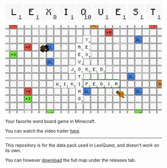 <p align="center"><img title="LexiQuest logotype" src="promotional-assets/logotype.png" alt="LexiQuest logotype" data-align="center" width="499"></p>

![1.png](promotional-assets/screenshots/1.png)

Your favorite word board game in Minecraft.

You can watch the video trailer [here](https://www.youtube.com/watch?v=WbAahLoOcNY).

---

This repository is for the data pack used in LexiQuest, and doesn't work on its own.

You can however [download](https://github.com/TriLinder/LexiQuest/releases/latest/download/LexiQuest.zip) the full map under the releases tab.
